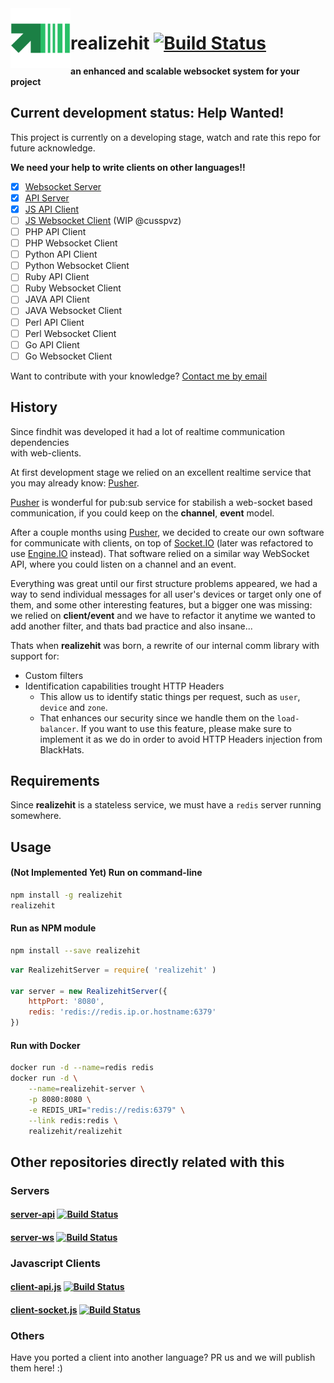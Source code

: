 <a href="http://github.com/realizehit/realizehit">
    <img src="https://raw.githubusercontent.com/realizehit/presskit/master/logo/icons/512x512/icon_g.png" alt="realizehit logo" align="left" width=96px />
</a>

# realizehit [![Build Status](https://travis-ci.org/realizehit/realizehit.svg?branch=master)](https://travis-ci.org/realizehit/realizehit)

**an enhanced and scalable websocket system for your project**

## Current development status: Help Wanted!

This project is currently on a developing stage, watch and rate this repo for future
acknowledge.

**We need your help to write clients on other languages!!**

* [x] [Websocket Server](https://github.com/realizehit/server-ws)
* [x] [API Server](https://github.com/realizehit/server-api)
* [x] [JS API Client](https://github.com/realizehit/client-api.js)
* [ ] [JS Websocket Client](https://github.com/realizehit/client-ws.js) (WIP @cusspvz)
* [ ] PHP API Client
* [ ] PHP Websocket Client
* [ ] Python API Client
* [ ] Python Websocket Client
* [ ] Ruby API Client
* [ ] Ruby Websocket Client
* [ ] JAVA API Client
* [ ] JAVA Websocket Client
* [ ] Perl API Client
* [ ] Perl Websocket Client
* [ ] Go API Client
* [ ] Go Websocket Client

Want to contribute with your knowledge? [Contact me by email](mailto:jose.moreira@findhit.com)

## History

Since findhit was developed it had a lot of realtime communication dependencies  
with web-clients.

At first development stage we relied on an excellent realtime service that you
may already know: [Pusher](http://pusher.com).

[Pusher](http://pusher.com) is wonderful for pub:sub service for stabilish a
web-socket based communication, if you could keep on the **channel**, **event**
model.

After a couple months using [Pusher](http://pusher.com), we decided to create
our own software for communicate with clients, on top of
[Socket.IO](http://socket.io/) (later was refactored to use
[Engine.IO](https://github.com/Automattic/engine.io) instead).
That software relied on a similar way WebSocket API, where you could listen on
a channel and an event.

Everything was great until our first structure problems appeared, we had a way
to send individual messages for all user's devices or target only one of them,
and some other interesting features, but a bigger one was missing: we relied on
**client/event** and we have to refactor it anytime we wanted to add another
filter, and thats bad practice and also insane...

Thats when **realizehit** was born, a rewrite of our internal comm library with
support for:

* Custom filters
* Identification capabilities trought HTTP Headers
    * This allow us to identify static things per request, such as `user`,
      `device` and `zone`.
    * That enhances our security since we handle them on the `load-balancer`. If
      you want to use this feature, please make sure to implement it as we do in
      order to avoid HTTP Headers injection from BlackHats.



## Requirements

Since **realizehit** is a stateless service, we must have a `redis` server running
somewhere.

## Usage

#### (Not Implemented Yet) Run on command-line

```bash
npm install -g realizehit
realizehit
```

#### Run as NPM module

```bash
npm install --save realizehit
```

```javascript
var RealizehitServer = require( 'realizehit' )

var server = new RealizehitServer({
    httpPort: '8080',
    redis: 'redis://redis.ip.or.hostname:6379'
})
```

#### Run with Docker

```bash
docker run -d --name=redis redis
docker run -d \
    --name=realizehit-server \
    -p 8080:8080 \
    -e REDIS_URI="redis://redis:6379" \
    --link redis:redis \
    realizehit/realizehit
```


## Other repositories directly related with this

### Servers

#### [server-api](https://github.com/realizehit/server-api) [![Build Status](https://travis-ci.org/realizehit/server-api.svg?branch=master)](https://travis-ci.org/realizehit/server-api)
#### [server-ws](https://github.com/realizehit/server-ws) [![Build Status](https://travis-ci.org/realizehit/server-ws.svg?branch=master)](https://travis-ci.org/realizehit/server-ws)

### Javascript Clients

#### [client-api.js](https://github.com/realizehit/client-api.js) [![Build Status](https://travis-ci.org/realizehit/client-api.js.svg?branch=master)](https://travis-ci.org/realizehit/client-api.js)
#### [client-socket.js](https://github.com/realizehit/client-ws.js) [![Build Status](https://travis-ci.org/realizehit/client-ws.js.svg?branch=master)](https://travis-ci.org/realizehit/client-ws.js)

### Others

Have you ported a client into another language? PR us and we will publish them
here! :)
